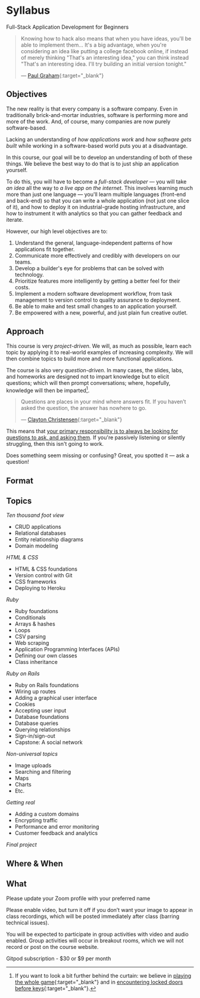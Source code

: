 # Syllabus

<p class="lead font-italic">Full-Stack Application Development for Beginners</p>

> Knowing how to hack also means that when you have ideas, you'll be able to implement them... It's a big advantage, when you're considering an idea like putting a college facebook online, if instead of merely thinking "That's an interesting idea," you can think instead "That's an interesting idea. I'll try building an initial version tonight."
>
> — [Paul Graham](http://paulgraham.com/startupideas.html){:target="_blank"}

## Objectives

The new reality is that every company is a software company. Even in traditionally brick-and-mortar industries, software is performing more and more of the work. And, of course, many companies are now purely software-based.

Lacking an understanding of _how applications work_ and _how software gets built_ while working in a software-based world puts you at a disadvantage.

In this course, our goal will be to develop an understanding of both of these things. We believe the best way to do that is to just ship an application yourself.

To do this, you will have to become a _full-stack developer_ — you will take _an idea_ all the way to _a live app on the internet_. This involves learning much more than just one language — you'll learn multiple languages (front-end and back-end) so that you can write a whole application (not just one slice of it), and how to deploy it on industrial-grade hosting infrastructure, and how to instrument it with analytics so that you can gather feedback and iterate.

However, our high level objectives are to:

 1. Understand the general, language-independent patterns of how applications fit together.
 2. Communicate more effectively and credibly with developers on our teams.
 3. Develop a builder's eye for problems that can be solved with technology.
 4. Prioritize features more intelligently by getting a better feel for their costs.
 5. Implement a modern software development workflow, from task management to version control to quality assurance to deployment.
 6. Be able to make and test small changes to an application yourself.
 7. Be empowered with a new, powerful, and just plain fun creative outlet.

## Approach

This course is very _project-driven_. We will, as much as possible, learn each topic by applying it to real-world examples of increasing complexity. We will then combine topics to build more and more functional applications.

The course is also very _question-driven_. In many cases, the slides, labs, and homeworks are designed not to impart knowledge but to elicit questions; which will then prompt conversations; where, hopefully, knowledge will then be imparted[^behind_the_curtain].

> Questions are places in your mind where answers fit. If you haven’t asked the question, the answer has nowhere to go.
>
> — [Clayton Christensen](https://twitter.com/claychristensen/status/231411154050748416?s=20){:target="_blank"}

This means that <u>your primary responsibility is to always be looking for questions to ask, and asking them</u>. If you're passively listening or silently struggling, then this isn't going to work.

Does something seem missing or confusing? Great, you spotted it — ask a question!

[^behind_the_curtain]: If you want to look a bit further behind the curtain: we believe in [playing the whole game](https://www.gse.harvard.edu/news/uk/09/01/education-bat-seven-principles-educators){:target="_blank"} and in [encountering locked doors before keys](https://mkremins.github.io/blog/doors-headaches-intellectual-need/){:target="_blank"}.

## Format





## Topics

_Ten thousand foot view_

 - CRUD applications
 - Relational databases
 - Entity relationship diagrams
 - Domain modeling

_HTML & CSS_

 - HTML & CSS foundations
 - Version control with Git
 - CSS frameworks
 - Deploying to Heroku

_Ruby_

 - Ruby foundations
 - Conditionals
 - Arrays & hashes
 - Loops
 - CSV parsing
 - Web scraping
 - Application Programming Interfaces (APIs)
 - Defining our own classes
 - Class inheritance

_Ruby on Rails_

 - Ruby on Rails foundations
 - Wiring up routes
 - Adding a graphical user interface
 - Cookies
 - Accepting user input
 - Database foundations
 - Database queries
 - Querying relationships
 - Sign-in/sign-out
 - Capstone: A social network

_Non-universal topics_

 - Image uploads
 - Searching and filtering
 - Maps
 - Charts
 - Etc.

_Getting real_

 - Adding a custom domains
 - Encrypting traffic
 - Performance and error monitoring
 - Customer feedback and analytics

_Final project_



## Where & When





## What



Please update your Zoom profile with your preferred name

Please enable video, but turn it off if you don’t want your image to appear in class recordings, which will be posted immediately after class (barring technical issues).

You will be expected to participate in group activities with video and audio enabled. Group activities will occur in breakout rooms, which we will not record or post on the course website.

Gitpod subscription - $30 or $9 per month
